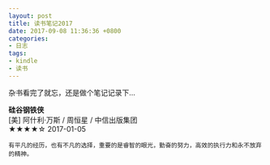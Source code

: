 ```yaml
---
layout: post
title: 读书笔记2017
date: 2017-09-08 11:36:36 +0800
categories:
- 日志
tags:
- kindle
- 读书
---
```


杂书看完了就忘，还是做个笔记记录下...

**硅谷钢铁侠**    
[美] 阿什利·万斯 / 周恒星 / 中信出版集团    
★★★★☆ 2017-01-05
 ```
 有平凡的经历，也有不凡的选择，重要的是睿智的眼光，勤奋的努力，高效的执行力和永不放弃的精神。
 ```



